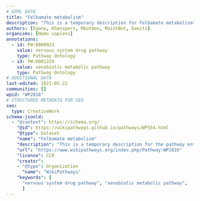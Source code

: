 ```yaml
---
# GPML DATA
title: "Felbamate metabolism"
description: "This is a temporary description for Felbamate metabolism"
authors: [Egonw, Khanspers, Mkutmon, MaintBot, Eweitz]
organisms: [Homo sapiens]
annotations:
  - id: PW:0000923
    value: nervous system drug pathway
    type: Pathway Ontology
  - id: PW:0001229
    value: xenobiotic metabolic pathway
    type: Pathway Ontology
# ADDITIONAL DATA
last-edited: 2021-05-22
communities: []
wpid: "WP2816"
# STRUCTURED METADATA FOR SEO
seo:
  type: CreativeWork
schema-jsonld:
  - "@context": https://schema.org/
    "@id": https://wikipathways.github.io/pathways/WP554.html
    "@type": Dataset
    "name": "Felbamate metabolism"
    "description": "This is a temporary description for the pathway entitled: Felbamate metabolism"
    "url": "https://www.wikipathways.org/index.php/Pathway:WP2816"
    "license": CC0
    "creator":
    - "@type": Organization
      "name": "WikiPathways"
    "keywords": [
      "nervous system drug pathway", "xenobiotic metabolic pathway",
      ]
---
```

